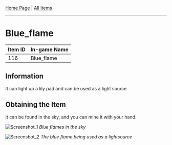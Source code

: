 [Home Page](../README.md) | [All Items](./README.md)

---

# Blue_flame
| Item ID | In-game Name |
| ------- | ------------ |
| 116     | Blue_flame   |

## Information 
It can light up a lily pad and can be used as a light source

## Obtaining the Item
It can be found in the sky, and you can mine it with your hand.

![Screenshot_1](https://user-images.githubusercontent.com/59568966/171044931-68d30530-9184-4d08-b775-a8a27f59e326.png)
*Blue flames in the sky*

![Screenshot_2](https://user-images.githubusercontent.com/59568966/171045089-83726318-2acc-4ebc-b178-1aacd6b26a2c.png)
*The blue flame being used as a lightsource*

